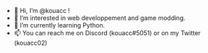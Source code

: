 - 👋 Hi, I’m @kouacc !
- 👀 I’m interested in web developpement and game modding.
- 🌱 I’m currently learning Python.
- 📫 You can reach me on Discord (kouacc#5051) or on my Twitter (kouacc02)

<!---
kouacc/kouacc is a ✨ special ✨ repository because its `README.md` (this file) appears on your GitHub profile.
You can click the Preview link to take a look at your changes.
--->
